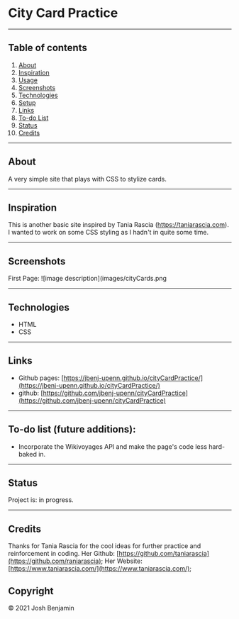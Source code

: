 # City Card Practice

------------------
## Table of contents

1. [About](#about)
2. [Inspiration](#inspiration)
3. [Usage](#usage)
4. [Screenshots](#screenshots)
5. [Technologies](#technologies)
6. [Setup](#setup)
7. [Links](#links)
8. [To-do List](#todo)
9. [Status](#status)
10. [Credits](#credits)

------------------
## About <a name="about"></a>

A very simple site that plays with CSS to stylize cards.

------------------
## Inspiration <a name="inspiration"></a>

This is another basic site inspired by Tania Rascia (https://taniarascia.com). I wanted to work on some CSS styling as I hadn't in quite some time. 

------------------
## Screenshots <a name="screenshots"></a>
First Page: 
![image description](images/cityCards.png

------------------
## Technologies <a name="technologies"></a>

* HTML
* CSS

------------------
## Links <a name="links"></a>

* Github pages: [https://jbenj-upenn.github.io/cityCardPractice/](https://jbenj-upenn.github.io/cityCardPractice/)
* github: [https://github.com/jbenj-upenn/cityCardPractice](https://github.com/jbenj-upenn/cityCardPractice)

------------------
## To-do list (future additions): <a name="todo"></a>

* Incorporate the Wikivoyages API and make the page's code less hard-baked in. 

------------------
## Status <a name="status"></a>

Project is: in progress.

------------------
## Credits <a name="credits"></a>

Thanks for Tania Rascia for the cool ideas for further practice and reinforcement in coding. 
Her Github: [https://github.com/taniarascia](https://github.com/raniarascia);
Her Website: [https://www.taniarascia.com/](https://www.taniarascia.com/);

## Copyright

© 2021 Josh Benjamin
